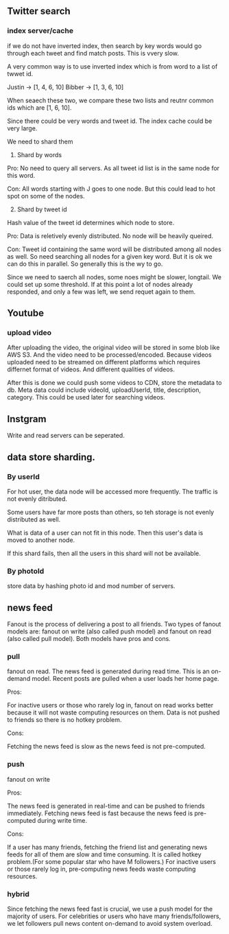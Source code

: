 ## Twitter search

### index server/cache

if we do not have inverted index, then search by key words would go through each tweet and find match posts. This is vvery slow.

A very common way is to use inverted index which is from word to a list of twwet id. 

Justin -> [1, 4, 6, 10]
Bibber -> [1, 3, 6, 10]

When seaech these two, we compare these two lists and reutnr common ids which are [1, 6, 10].

Since there could be very words and tweet id. The index cache could be very large.

We need to shard them

1) Shard by words

Pro: No need to query all servers. As all tweet id list is in the same node for this word.

Con: All words starting with J goes to one node. But this could lead to hot spot on some of the nodes. 

2) Shard by tweet id

Hash value of the tweet id determines which node to store.

Pro: Data is reletively evenly distributed. No node will be heavily queired.

Con: Tweet id containing the same word will be distributed among all nodes as well. So need searching all nodes for a given key word. But it is ok we can do this in parallel. So generally this is the wy to go.

Since we need to saerch all nodes, some noes might be slower, longtail. We could set up some threshold. If at this point a lot of nodes already responded, and only a few was left, we send requet again to them.


## Youtube 

### upload video
After uploading the video, the original video will be stored in some blob like AWS S3. And the video need to be processed/encoded. Because videos uploaded need to be streamed on different platforms which requires differnet format of videos.
And different qualities of videos.

After this is done we could push some videos to CDN, store the metadata to db.
Meta data could include videoId, uploadUserId, title, description, category. This could be used later for searching videos.
 


## Instgram

Write and read servers can be seperated.

## data store sharding.

### By userId

For hot user, the data node will be accessed more frequently. The traffic is not evenly ditributed.

Some users have far more posts than others, so teh storage is not evenly distributed as well.

What is data of a user can not fit in this node. Then this user's data is moved to another node.

If this shard fails, then all the users in this shard will not be available.

### By photoId

store data by hashing photo id and mod number of servers.


## news feed

Fanout is the process of delivering a post to all friends. Two types of fanout models are: fanout on write (also called push model) and fanout on read (also called pull model). Both models have pros and cons. 

### pull
fanout on read. The news feed is generated during read time. This is an on-demand model. Recent posts are pulled when a user loads her home page.

Pros:

For inactive users or those who rarely log in, fanout on read works better because it will not waste computing resources on them.
Data is not pushed to friends so there is no hotkey problem.

Cons:

Fetching the news feed is slow as the news feed is not pre-computed.


### push
fanout on write

Pros:

The news feed is generated in real-time and can be pushed to friends immediately.
Fetching news feed is fast because the news feed is pre-computed during write time.

Cons:

If a user has many friends, fetching the friend list and generating news feeds for all of them are slow and time consuming. It is called hotkey problem.(For some popular star who have M followers.)
For inactive users or those rarely log in, pre-computing news feeds waste computing resources.

### hybrid

Since fetching the news feed fast is crucial, we use a push model for the majority of users. For celebrities or users who have many friends/followers, we let followers pull news content on-demand to avoid system overload.


